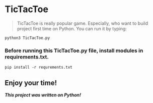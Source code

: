 # TicTacToe

> TicTacToe is really popular game. Especially, who want to build project first time on Python. You can run it by typing:

```
python3 TicTacToe.py
```

### Before running this TicTacToe.py  file, install modules in requirements.txt.
```
pip install -r requrements.txt
```
## Enjoy your time!

**_This project was written on Python!_**
